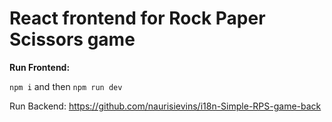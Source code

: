 # React frontend for Rock Paper Scissors game

<b>Run Frontend:</b>

`npm i` and then `npm run dev`

Run Backend: https://github.com/naurisievins/i18n-Simple-RPS-game-back
